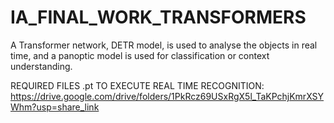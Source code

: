 # IA_FINAL_WORK_TRANSFORMERS
A Transformer network, DETR model, is used to analyse the objects in real time, and a panoptic model is used for classification or context understanding.




REQUIRED FILES .pt TO EXECUTE REAL TIME RECOGNITION:
https://drive.google.com/drive/folders/1PkRcz69USxRgX5l_TaKPchjKmrXSYWhm?usp=share_link
